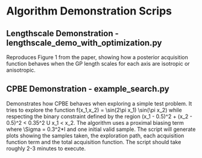 # Algorithm Demonstration Scrips

## Lengthscale Demonstration - lengthscale_demo_with_optimization.py
Reproduces Figure 1 from the paper, showing how a posterior acquisition function behaves when the GP length scales for each axis are isotropic or anisotropic.

## CPBE Demonstration - example_search.py
Demonstrates how CPBE behaves when exploring a simple test problem. It tries to explore the function f(x_1,x_2) = \sin(2\pi x_1) \sin(\pi x_2) while respecting the binary constraint defined by the region (x_1 - 0.5)^2 + (x_2 - 0.5)^2 < 0.35^2 U x_1 < x_2. The algorithm uses a proximal biasing term where \Sigma = 0.3^2*I and one initial valid sample. The script will generate plots showing the samples taken, the exploration path, each acquisition function term and the total acquisition function. The script should take roughly 2-3 minutes to execute.
